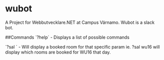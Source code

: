 # wubot
A Project for Webbutvecklare.NET at Campus Värnamo. Wubot is a slack bot.


##Commands
´?help´ - Displays a list of possible commands

´?sal <param>´ - Will display a booked room for that specific param ie. ?sal wu16 will display which rooms are booked for WU16 that day.
